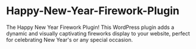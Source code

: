 # Happy-New-Year-Firework-Plugin
The Happy New Year Firework Plugin! This WordPress plugin adds a dynamic and visually captivating fireworks display to your website, perfect for celebrating New Year's or any special occasion.

